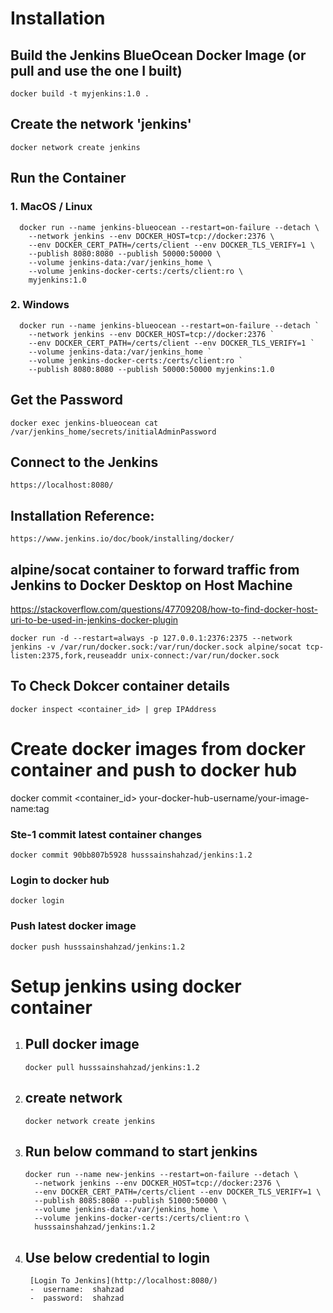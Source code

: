 # Installation

  ## Build the Jenkins BlueOcean Docker Image (or pull and use the one I built)
  ```
  docker build -t myjenkins:1.0 .
  ```
  ## Create the network 'jenkins'
  ```
  docker network create jenkins
  ```

  ## Run the Container
  
  ### 1.  MacOS / Linux
  ```
    docker run --name jenkins-blueocean --restart=on-failure --detach \
      --network jenkins --env DOCKER_HOST=tcp://docker:2376 \
      --env DOCKER_CERT_PATH=/certs/client --env DOCKER_TLS_VERIFY=1 \
      --publish 8080:8080 --publish 50000:50000 \
      --volume jenkins-data:/var/jenkins_home \
      --volume jenkins-docker-certs:/certs/client:ro \
      myjenkins:1.0
  ```
  
  ### 2.  Windows
  ```
    docker run --name jenkins-blueocean --restart=on-failure --detach `
      --network jenkins --env DOCKER_HOST=tcp://docker:2376 `
      --env DOCKER_CERT_PATH=/certs/client --env DOCKER_TLS_VERIFY=1 `
      --volume jenkins-data:/var/jenkins_home `
      --volume jenkins-docker-certs:/certs/client:ro `
      --publish 8080:8080 --publish 50000:50000 myjenkins:1.0
  ```
  
  ## Get the Password
  ```
  docker exec jenkins-blueocean cat /var/jenkins_home/secrets/initialAdminPassword
  ```
  
  ## Connect to the Jenkins
  ```
  https://localhost:8080/
  ```
  
  ## Installation Reference:
    https://www.jenkins.io/doc/book/installing/docker/
  
  
  ## alpine/socat container to forward traffic from Jenkins to Docker Desktop on Host Machine
  
  https://stackoverflow.com/questions/47709208/how-to-find-docker-host-uri-to-be-used-in-jenkins-docker-plugin
  
  ```
  docker run -d --restart=always -p 127.0.0.1:2376:2375 --network jenkins -v /var/run/docker.sock:/var/run/docker.sock alpine/socat tcp-listen:2375,fork,reuseaddr unix-connect:/var/run/docker.sock
  ```

  ## To Check Dokcer container details
  ```
  docker inspect <container_id> | grep IPAddress
  ```


# Create docker images from docker container and push to docker hub

  docker commit <container_id> your-docker-hub-username/your-image-name:tag
  ###  Ste-1 commit latest container changes
    
  ```
  docker commit 90bb807b5928 husssainshahzad/jenkins:1.2
  ```
    
  ###  Login to docker hub
    
  ```
  docker login
  ```
    
  ###  Push latest docker image
  
  ```
  docker push husssainshahzad/jenkins:1.2
  ```
#  Setup jenkins using docker container

  1.  ##  Pull docker image
      ```
      docker pull husssainshahzad/jenkins:1.2
      ```

  2.  ##  create network
      ```
      docker network create jenkins
      ```
      
  3.  ##  Run below command to start jenkins
      ```
      docker run --name new-jenkins --restart=on-failure --detach \
        --network jenkins --env DOCKER_HOST=tcp://docker:2376 \
        --env DOCKER_CERT_PATH=/certs/client --env DOCKER_TLS_VERIFY=1 \
        --publish 8085:8080 --publish 51000:50000 \
        --volume jenkins-data:/var/jenkins_home \
        --volume jenkins-docker-certs:/certs/client:ro \
        husssainshahzad/jenkins:1.2
      ```
  4.  ## Use below credential to login
           [Login To Jenkins](http://localhost:8080/)
           -  username:  shahzad
           -  password:  shahzad

